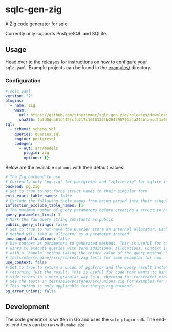 # sqlc-gen-zig

A Zig code generator for [sqlc](https://sqlc.dev/).

Currently only supports PostgreSQL and SQLite.

## Usage

Head over to the [releases](https://github.com/tinyzimmer/sqlc-gen-zig/releases/latest) for instructions on how to configure your `sqlc.yaml`.
Example projects can be found in the [examples/](examples/) directory.

### Configuration

```yaml
# sqlc.yaml
version: "2"
plugins:
  - name: zig
    wasm:
      url: https://github.com/tinyzimmer/sqlc-gen-zig/releases/download/v0.0.13/sqlc-gen-zig.wasm
      sha256: 9afd6dea61c446fcfb217c1610132fb204595793a4a244bfaecdf1a96afb85f7
sql:
  - schema: schema.sql
    queries: queries.sql
    engine: postgresql
    codegen:
      - out: src/models
        plugin: zig
        options: {}
```

Below are the available `options` with their default values:

```yaml
# The Zig backend to use
# Currently only "pg.zig" for postgresql and "zqlite.zig" for sqlite is supported
backend: pg.zig
# Set to true to not force struct names to their singular form
emit_exact_table_names: false
# Exclude the following table names from being parsed into their singular form
inflection_exclude_table_names: []
# The maximum number of query parameters before creating a struct to hold them
query_parameter_limit: 3
# Mark the raw query string constants as public
public_query_strings: false
# Set to true to not have the Querier store an internal allocator. Each query
# method will take an allocator as a parameter instead.
unmanaged_allocations: false
# Use context as parameters to generated methods. This is useful for code that
# wants to execute queries with zero additional allocations. Context is a struct
# with a `handle` method taking the return value of the query method. See the
# tests/e2e/{engine}/src/context.zig tests for some examples for now.
use_context: false
# Set to true to return a union of pg.Error and the query result instead of
# returning just the result. This is useful for code that wants to handle server
# side errors in a more granular way (e.g. checking for constraint violations).
# See the tests in tests/e2e/postgres/src/unions.zig for examples for now.
# This option is only applicable for the pg.zig backend.
pg_error_unions: false
```

## Development

The code generator is written in Go and uses the `sqlc-plugin-sdk`.
The end-to-end tests can be run with `make e2e`.
